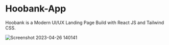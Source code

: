 # Hoobank-App

Hoobank is a Modern UI/UX Landing Page Build with React JS and Tailwind CSS.


![Screenshot 2023-04-26 140141](https://user-images.githubusercontent.com/131141179/234830238-e42aac15-8d5f-4b2a-99eb-172d1175ef69.png)
